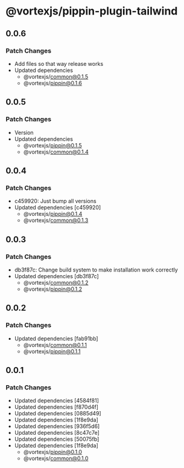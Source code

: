 # @vortexjs/pippin-plugin-tailwind

## 0.0.6

### Patch Changes

- Add files so that way release works
- Updated dependencies
  - @vortexjs/common@0.1.5
  - @vortexjs/pippin@0.1.6

## 0.0.5

### Patch Changes

- Version
- Updated dependencies
  - @vortexjs/pippin@0.1.5
  - @vortexjs/common@0.1.4

## 0.0.4

### Patch Changes

- c459920: Just bump all versions
- Updated dependencies [c459920]
  - @vortexjs/pippin@0.1.4
  - @vortexjs/common@0.1.3

## 0.0.3

### Patch Changes

- db3f87c: Change build system to make installation work correctly
- Updated dependencies [db3f87c]
  - @vortexjs/common@0.1.2
  - @vortexjs/pippin@0.1.2

## 0.0.2

### Patch Changes

- Updated dependencies [fab91bb]
  - @vortexjs/common@0.1.1
  - @vortexjs/pippin@0.1.1

## 0.0.1

### Patch Changes

- Updated dependencies [4584f81]
- Updated dependencies [f870d4f]
- Updated dependencies [0885d49]
- Updated dependencies [1f8e9da]
- Updated dependencies [936f5d6]
- Updated dependencies [8c47c7e]
- Updated dependencies [50075fb]
- Updated dependencies [1f8e9da]
  - @vortexjs/pippin@0.1.0
  - @vortexjs/common@0.1.0

